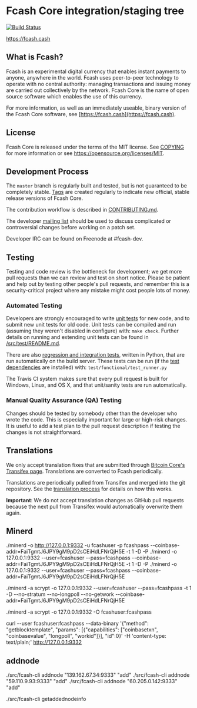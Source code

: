 Fcash Core integration/staging tree
=====================================

[![Build Status](https://travis-ci.org/fcash-project/fcash.svg?branch=master)](https://travis-ci.org/fcash-project/fcash)

https://fcash.cash

What is Fcash?
----------------

Fcash is an experimental digital currency that enables instant payments to
anyone, anywhere in the world. Fcash uses peer-to-peer technology to operate
with no central authority: managing transactions and issuing money are carried
out collectively by the network. Fcash Core is the name of open source
software which enables the use of this currency.

For more information, as well as an immediately useable, binary version of
the Fcash Core software, see [https://fcash.cash](https://fcash.cash).

License
-------

Fcash Core is released under the terms of the MIT license. See [COPYING](COPYING) for more
information or see https://opensource.org/licenses/MIT.

Development Process
-------------------

The `master` branch is regularly built and tested, but is not guaranteed to be
completely stable. [Tags](https://github.com/fcash-project/fcash-core/tags) are created
regularly to indicate new official, stable release versions of Fcash Core.

The contribution workflow is described in [CONTRIBUTING.md](CONTRIBUTING.md).

The developer [mailing list](https://groups.google.com/forum/#!forum/fcash-dev)
should be used to discuss complicated or controversial changes before working
on a patch set.

Developer IRC can be found on Freenode at #fcash-dev.

Testing
-------

Testing and code review is the bottleneck for development; we get more pull
requests than we can review and test on short notice. Please be patient and help out by testing
other people's pull requests, and remember this is a security-critical project where any mistake might cost people
lots of money.

### Automated Testing

Developers are strongly encouraged to write [unit tests](src/test/README.md) for new code, and to
submit new unit tests for old code. Unit tests can be compiled and run
(assuming they weren't disabled in configure) with: `make check`. Further details on running
and extending unit tests can be found in [/src/test/README.md](/src/test/README.md).

There are also [regression and integration tests](/test), written
in Python, that are run automatically on the build server.
These tests can be run (if the [test dependencies](/test) are installed) with: `test/functional/test_runner.py`

The Travis CI system makes sure that every pull request is built for Windows, Linux, and OS X, and that unit/sanity tests are run automatically.

### Manual Quality Assurance (QA) Testing

Changes should be tested by somebody other than the developer who wrote the
code. This is especially important for large or high-risk changes. It is useful
to add a test plan to the pull request description if testing the changes is
not straightforward.

Translations
------------

We only accept translation fixes that are submitted through [Bitcoin Core's Transifex page](https://www.transifex.com/projects/p/bitcoin/).
Translations are converted to Fcash periodically.

Translations are periodically pulled from Transifex and merged into the git repository. See the
[translation process](doc/translation_process.md) for details on how this works.

**Important**: We do not accept translation changes as GitHub pull requests because the next
pull from Transifex would automatically overwrite them again.

Minerd
------------
./minerd -o http://127.0.0.1:9332 -u fcashuser -p fcashpass --coinbase-addr=FaiTgmtJ6JPY9gM9pD2sCEiHdLFNrQjH5E -t 1 -D -P
./minerd -o 127.0.0.1:9332 --user=fcashuser --pass=fcashpass --coinbase-addr=FaiTgmtJ6JPY9gM9pD2sCEiHdLFNrQjH5E -t 1 -D -P
./minerd -o 127.0.0.1:9332 --user=fcashuser --pass=fcashpass --coinbase-addr=FaiTgmtJ6JPY9gM9pD2sCEiHdLFNrQjH5E

./minerd -a scrypt -o 127.0.0.1:9332 --user=fcashuser --pass=fcashpass -t 1 -D --no-stratum --no-longpoll --no-getwork --coinbase-addr=FaiTgmtJ6JPY9gM9pD2sCEiHdLFNrQjH5E

./minerd -a scrypt -o 127.0.0.1:9332 -O fcashuser:fcashpass

curl --user fcashuser:fcashpass --data-binary '{"method": "getblocktemplate", "params": [{"capabilities": ["coinbasetxn", "coinbasevalue", "longpoll", "workid"]}], "id":0}' -H 'content-type: text/plain;' http://127.0.0.1:9332


addnode
------------
./src/fcash-cli addnode "139.162.67.34:9333" "add"
./src/fcash-cli addnode "59.110.9.93:9333" "add"
./src/fcash-cli addnode "60.205.0.142:9333" "add"

./src/fcash-cli getaddednodeinfo

